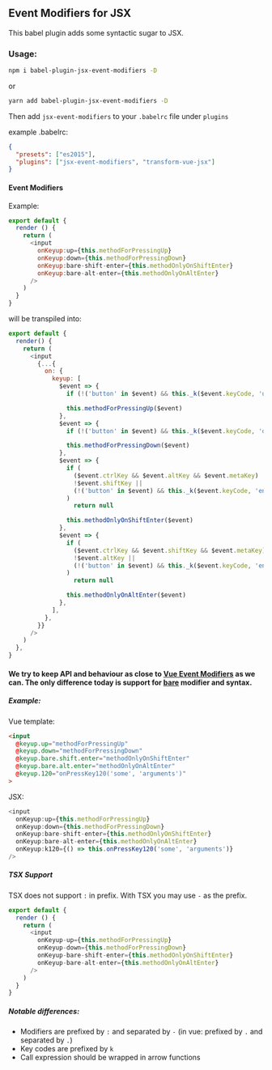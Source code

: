 ## Event Modifiers for JSX

This babel plugin adds some syntactic sugar to JSX.

### Usage:

```bash
npm i babel-plugin-jsx-event-modifiers -D
```
or
```bash
yarn add babel-plugin-jsx-event-modifiers -D
```

Then add `jsx-event-modifiers` to your `.babelrc` file under `plugins`

example .babelrc:
```json
{
  "presets": ["es2015"],
  "plugins": ["jsx-event-modifiers", "transform-vue-jsx"]
}
```

#### Event Modifiers

Example:
```js
export default {
  render () {
    return (
      <input
        onKeyup:up={this.methodForPressingUp}
        onKeyup:down={this.methodForPressingDown}
        onKeyup:bare-shift-enter={this.methodOnlyOnShiftEnter}
        onKeyup:bare-alt-enter={this.methodOnlyOnAltEnter}
      />
    )
  }
}
```
will be transpiled into:
```js
export default {
  render() {
    return (
      <input
        {...{
          on: {
            keyup: [
              $event => {
                if (!('button' in $event) && this._k($event.keyCode, 'up', 38)) return null

                this.methodForPressingUp($event)
              },
              $event => {
                if (!('button' in $event) && this._k($event.keyCode, 'down', 40)) return null

                this.methodForPressingDown($event)
              },
              $event => {
                if (
                  ($event.ctrlKey && $event.altKey && $event.metaKey) ||
                  !$event.shiftKey ||
                  (!('button' in $event) && this._k($event.keyCode, 'enter', 13))
                )
                  return null

                this.methodOnlyOnShiftEnter($event)
              },
              $event => {
                if (
                  ($event.ctrlKey && $event.shiftKey && $event.metaKey) ||
                  !$event.altKey ||
                  (!('button' in $event) && this._k($event.keyCode, 'enter', 13))
                )
                  return null

                this.methodOnlyOnAltEnter($event)
              },
            ],
          },
        }}
      />
    )
  },
}


```

#### We try to keep API and behaviour as close to [Vue Event Modifiers](https://vuejs.org/v2/guide/events.html#Event-Modifiers) as we can. The only difference today is support for [bare](https://github.com/vuejs/vue/pull/5977) modifier and syntax.

##### Example:

Vue template:
```html
<input
  @keyup.up="methodForPressingUp"
  @keyup.down="methodForPressingDown"
  @keyup.bare.shift.enter="methodOnlyOnShiftEnter"
  @keyup.bare.alt.enter="methodOnlyOnAltEnter"
  @keyup.120="onPressKey120('some', 'arguments')"
>
```
JSX:
```js
<input
  onKeyup:up={this.methodForPressingUp}
  onKeyup:down={this.methodForPressingDown}
  onKeyup:bare-shift-enter={this.methodOnlyOnShiftEnter}
  onKeyup:bare-alt-enter={this.methodOnlyOnAltEnter}
  onKeyup:k120={() => this.onPressKey120('some', 'arguments')}
/>
```

##### TSX Support

TSX does not support `:` in prefix. With TSX you may use `-` as the prefix. 

```js
export default {
  render () {
    return (
      <input
        onKeyup-up={this.methodForPressingUp}
        onKeyup-down={this.methodForPressingDown}
        onKeyup-bare-shift-enter={this.methodOnlyOnShiftEnter}
        onKeyup-bare-alt-enter={this.methodOnlyOnAltEnter}
      />
    )
  }
}
```

##### Notable differences:

 * Modifiers are prefixed by `:` and separated by `-` (in vue: prefixed by `.` and separated by `.`)
 * Key codes are prefixed by `k`
 * Call expression should be wrapped in arrow functions
